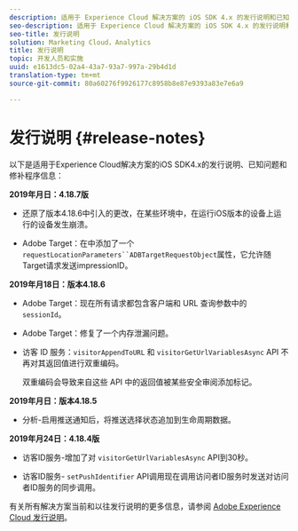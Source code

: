 ```yaml
---
description: 适用于 Experience Cloud 解决方案的 iOS SDK 4.x 的发行说明和已知问题。
seo-description: 适用于 Experience Cloud 解决方案的 iOS SDK 4.x 的发行说明和已知问题。
seo-title: 发行说明
solution: Marketing Cloud，Analytics
title: 发行说明
topic: 开发人员和实施
uuid: e1613dc5-02a4-43a7-93a7-997a-29b4d1d
translation-type: tm+mt
source-git-commit: 80a60276f9926177c8958b8e87e9393a83e7e6a9

---
```



# 发行说明 {#release-notes}

以下是适用于Experience Cloud解决方案的iOS SDK4.x的发行说明、已知问题和修补程序信息：

**2019年月日：4.18.7版**

* 还原了版本4.18.6中引入的更改，在某些环境中，在运行iOS版本的设备上运行的设备发生崩溃。

* Adobe Target：在中添加了一个 `requestLocationParameters``ADBTargetRequestObject`属性，它允许随Target请求发送impressionID。

**2019年月18日：版本4.18.6**

* Adobe Target：现在所有请求都包含客户端和 URL 查询参数中的 `sessionId`。
* Adobe Target：修复了一个内存泄漏问题。
* 访客 ID 服务：`visitorAppendToURL` 和 `visitorGetUrlVariablesAsync` API 不再对其返回值进行双重编码。

   双重编码会导致来自这些 API 中的返回值被某些安全审阅添加标记。

**2019年月日：版本4.18.5**

* 分析-启用推送通知后，将推送选择状态追加到生命周期数据。

**2019年月24日：4.18.4版**

* 访客ID服务-增加了对
   `visitorGetUrlVariablesAsync` API到30秒。

* 访客ID服务- `setPushIdentifier` API调用现在调用访问者ID服务时发送对访问者ID服务的同步调用。

有关所有解决方案当前和以往发行说明的更多信息，请参阅 [Adobe Experience Cloud 发行说明](https://marketing.adobe.com/resources/help/en_US/whatsnew/)。
